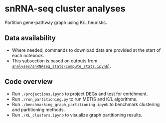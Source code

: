# snRNA-seq cluster analyses
Partition gene-pathway graph using K/L heuristic.

## Data availability
- Where needed, commands to download data are provided at the start of each notebook.
- This subsection is based on outputs from [`analyses/snRNAseq_stats/compute_stats.ipynb`)](https://github.com/djunamay/ABCA7lof2/blob/main/analyses/snRNAseq_stats/compute_stats.ipynb).

## Code overview
- Run `./projections.ipynb` to project DEGs and test for enrichment.
- Run `./run_partitioning.py` to run METIS and K/L algorithms.
- Run `./benchmarking_graph_partitioning.ipynb` to benchmark clustering and partitioning methods.
- Run `./KL_clusters.ipynb` to visualize graph partitioning results.
